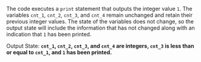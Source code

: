 The code executes a `print` statement that outputs the integer value `1`. The variables `cnt_1`, `cnt_2`, `cnt_3`, and `cnt_4` remain unchanged and retain their previous integer values. The state of the variables does not change, so the output state will include the information that has not changed along with an indication that `1` has been printed.

Output State: **`cnt_1`, `cnt_2`, `cnt_3`, and `cnt_4` are integers, `cnt_3` is less than or equal to `cnt_1`, and `1` has been printed.**